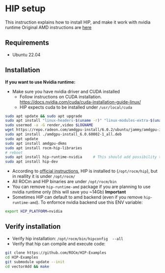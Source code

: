# HIP setup
This instruction explains how to install HIP, and make it work with nvidia runtime
Original AMD instructions are [here](https://github.com/ROCm/HIP/blob/develop/docs/how_to_guides/install.md)

## Requirements 
- Ubuntu 22.04

## Installation
**If you want to use Nvidia runtime:**
- Make sure you have nvidia driver and CUDA installed
  - Follow instructions on CUDA installation. https://docs.nvidia.com/cuda/cuda-installation-guide-linux/ 
  - HIP expects cuda to be installed under `/usr/local/cuda`

```bash
sudo apt update && sudo apt upgrade
sudo apt install "linux-headers-$(uname -r)" "linux-modules-extra-$(uname -r)"
sudo usermod -a -G render,video $LOGNAME
wget https://repo.radeon.com/amdgpu-install/6.0.2/ubuntu/jammy/amdgpu-install_6.0.60002-1_all.deb
sudo apt install ./amdgpu-install_6.0.60002-1_all.deb
sudo apt update
sudo apt install amdgpu-dkms
sudo apt install rocm-hip-libraries
# reboot
sudo apt install hip-runtime-nvidia     # This should add possibility to compile for Nvidia
sudo apt install hip-dev
```

- According to [official instructions](https://github.com/ROCm/HIP/blob/develop/docs/how_to_guides/install.md), HIP is installed to (`/opt/rocm/hip`), but in reallity it is under `/opt/rocm/`
- All ROCm and HIP binaries are under `/opt/rocm/bin`
- You can remove `hip-runtime-amd` package if you are planning to use nvidia runtime only (this will save you ~14Gb)
**Important**
- Sometimes HIP can default to amd backend (even if you remove `hip-runtime-amd`). To enfornce nvidia backend use this ENV variable:
```bash
export HIP_PLATFORM=nvidia
```

## Verify installation
- Verify hip installation: `/opt/rocm/bin/hipconfig  --all`
- Verify that hip can compile and execute code:
```bash
git clone https://github.com/ROCm/HIP-Examples
cd HIP-Examples
git submodule update --init
cd vectorAdd && make
```

